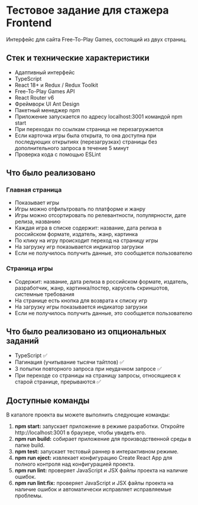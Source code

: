 # Тестовое задание для стажера Frontend

Интерфейс для сайта Free-To-Play Games, состоящий из двух страниц.

## Стек и технические характеристики
- Адаптивный интерфейс
- TypeScript
- React 18+ и Redux / Redux Toolkit
- Free-To-Play Games API
- React Router v6
- Фреймворк UI Ant Design
- Пакетный менеджер npm
- Приложение запускается по адресу localhost:3001 командой npm start
- При переходах по ссылкам страница не перезагружается
- Если карточка игры была открыта, то она доступна при последующих открытиях (перезагрузках) страницы без дополнительного запроса в течение 5 минут
- Проверка кода с помощью ESLint

## Что было реализовано

### Главная страница

- Показывает игры
- Игры можно отфильтровать по платформе и жанру
- Игры можно отсортировать по релевантности, популярности, дате релиза, названию
- Каждая игра в списке содержит: название, дата релиза в российском формате, издатель, жанр, картинка
- По клику на игру происходит переход на страницу игры
- На загрузку игр показывается индикатор загрузки
- Если не получилось получить данные, это сообщается пользователю

### Страница игры

- Содержит: название, дата релиза в российском формате, издатель, разработчик, жанр, картинка/постер, карусель скриншотов, системные требования
- На странице есть кнопка для возврата к списку игр
- На загрузку игры показывается индикатор загрузки
- Если не получилось получить данные, это сообщается пользователю

## Что было реализовано из опциональных заданий
- TypeScript ✅
- Пагинация (учитывание тысячи тайтлов) ✅
- 3 попытки повторного запроса при неудачном запросе ✅
- При переходе со страницы на страницу запросы, относящиеся к старой странице, прерываются ✅

## Доступные команды
В каталоге проекта вы можете выполнить следующие команды:

1. **npm start:** запускает приложение в режиме разработки. Откройте http://localhost:3001 в браузере, чтобы увидеть его.
2. **npm run build:** собирает приложение для производственной среды в папке build.
3. **npm test:** запускает тестовый раннер в интерактивном режиме.
4. **npm run eject:** извлекает конфигурацию Create React App для полного контроля над конфигурацией проекта.
5. **npm run lint:** проверяет JavaScript и JSX файлы проекта на наличие ошибок.
6. **npm run lint:fix:** проверяет JavaScript и JSX файлы проекта на наличие ошибок и автоматически исправляет исправляемые проблемы.
